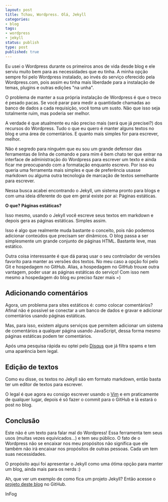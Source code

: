 ```yaml
---
layout: post
title: Tchau, Wordpress. Olá, Jekyll
categories:
- blog
tags:
- wordpress
- jekyll
status: publish
type: post
published: true
---
```


Eu usei o Wordpress durante os primeiros anos de vida desde blog e ele serviu
muito bem para as necessidades que eu tinha. A minha opção sempre foi pelo
Wordpress instalado, ao invés do serviço oferecido pela Wordpress.com, pois
assim eu tinha mais liberdade para a instalação de temas, plugins e outras
edições "na unha".

O problema de manter a sua própria instalação de Wordpress é que o treco é
pesado pacas. Se você parar para medir a quantidade chamadas ao banco de dados
a cada requisição, você toma um susto. Não que isso seja totalmente ruim,
mas poderia ser melhor.

A verdade é que atualmente eu não preciso mais (será que já precisei?) dos
recursos do Wordpress. Tudo o que eu quero é manter alguns textos no blog e
uma área de comentários. E quanto mais simples for para escrever, melhor.

Não é segredo para ninguém que eu sou um grande defensor das ferramentas de
linha de comando e para mim é bem chato ter que entrar na interface de
administração do Wordpress para escrever um texto e ainda ficar me preocupando
com a formatação enquanto escrevo. Por isso eu queria uma ferramenta mais
simples e que de preferência usasse markdown ou alguma outra tecnologia
de marcação de textos semelhante para escrever.

Nessa busca acabei encontrando o Jekyll, um sistema pronto para blogs e com
uma ideia diferente do que em geral existe por aí: Páginas estáticas.

**O que? Páginas estáticas?**

Isso mesmo, usando o Jekyll você escreve seus textos em markdown e depois gera
as páginas estáticas. Simples assim.

Isso é algo que realmente muda bastante o conceito, pois não podemos adicionar
conteúdos que precisam ser dinâmicos. O blog passa a ser simplesmente um
grande conjunto de páginas HTML. Bastante leve, mas estático.

Outra coisa interessante é que dá paraq usar o seu controlador de versões
favorito para manter as versões dos textos. No meu caso a opção foi pelo
Git e hospedagem no GitHub. Alias, a hospedagem no GitHub trouxe outra
vantagem, poder usar as páginas estáticas do serviço! Com isso nem mesmo
a hospedagem do blog eu preciso fazer mais =)

## Adicionando comentários

Agora, um problema para sites estáticos é: como colocar comentários? Afinal
não é possível se conectar a um banco de dados e gravar e adicionar comentários
usando páginas estáticas.

Mas, para isso, existem alguns serviços que permitem adicionar um sistema de
comentários a qualquer página usando JavaScript, dessa forma mesmo páginas
estáticas podem ter comentários.

Após uma pesquisa rápida eu optei pelo
[Disqus](http://disqus.com/) que já filtra spams e tem uma aparência bem legal.

## Edição de textos

Como eu disse, os textos no Jekyll são em formato markdown, então basta ter um
editor de textos para escrever.

O legal é que agora eu consigo escrever usando o
[Vim](http://blog.evaldojunior.com.br/desenvolvimento/dicas/vim/2013/06/08/vim-o-editor.html)
e em praticamente de qualquer lugar, depois é só fazer o commit para o GitHub e lá
estará o post no blog.

## Conclusão

Este não é um texto para falar mal do Wordpress! Essa ferramenta tem seus
usos (muitas vezes equivicados...) e tem seu público. O fato de o Wordpress não
se encaixar nos meu propósitos não significa que ele também não irá encaixar
nos propósitos de outras pessoas. Cada um tem suas necessidades.

O propósito aqui foi apresentar o Jekyll como uma ótima opção para manter um
blog, ainda mais para os nerds :)

Ah, que ver um exemplo de como fica um projeto Jekyll? Então acesse o
[projeto deste blog](https://github.com/InFog/infog.github.io) no GitHub.

InFog
